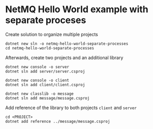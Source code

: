 # NetMQ Hello World example with separate proceses #

Create solution to organize multiple projects

    dotnet new sln -o netmq-hello-world-separate-processes
    cd netmq-hello-world-separate-processes

Afterwards, create two projects and an additional library

    dotnet new console -o server
    dotnet sln add server/server.csproj

    dotnet new console -o client
    dotnet sln add client/client.csproj

    dotnet new classlib -o message
    dotnet sln add message/message.csproj

Add reference of the library to both projects `client` and `server`

    cd <PROJECT>
    dotnet add reference ../message/message.csproj
